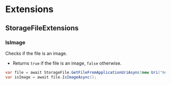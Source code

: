 # Extensions
## StorageFileExtensions
### IsImage
Checks if the file is an image. 
- Returns `true` if the file is an image, `false` otherwise.
```csharp
var file = await StorageFile.GetFileFromApplicationUriAsync(new Uri("ms-appx:///Assets/StoreLogo.png"));
var isImage = await file.IsImageAsync();
```

